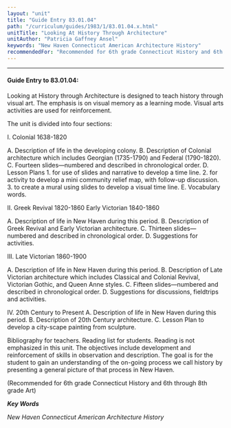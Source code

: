```yaml
---
layout: "unit"
title: "Guide Entry 83.01.04"
path: "/curriculum/guides/1983/1/83.01.04.x.html"
unitTitle: "Looking At History Through Architecture"
unitAuthor: "Patricia Gaffney Ansel"
keywords: "New Haven Connecticut American Architecture History"
recommendedFor: "Recommended for 6th grade Connecticut History and 6th through 8th grade Art"
---
```

<body>
<hr/>
<h4>
Guide Entry to 83.01.04:
</h4>
Looking at History through Architecture is designed to teach history through visual art.  The emphasis is on visual memory as a learning mode.  Visual arts activities are used for reinforcement.
<p>
The unit is divided into four sections:
</p>
<p>
I.  Colonial 1638-1820
</p>
<p>
A.  Description of life in the developing colony. B.  Description of Colonial architecture which includes Georgian (1735-1790) and Federal (1790-1820). C.  Fourteen slides—numbered and described in chronological order. D.  Lesson Plans     1.  for use of slides and narrative to develop a time line.     2.  for activity to develop a mini community relief map, with follow-up discussion.    3.  to create a mural using slides to develop a visual time line. E.  Vocabulary words.
</p>
<p>
II.  Greek Revival 1820-1860 Early Victorian 1840-1860
</p>
<p>
A.  Description of life in New Haven during this period. B.  Description of Greek Revival and Early Victorian architecture. C.  Thirteen slides—numbered and described in chronological order. D.  Suggestions for activities.
</p>
<p>
III.  Late Victorian 1860-1900
</p>
<p>
A.  Description of life in New Haven during this period. B.  Description of Late Victorian architecture which includes Classical and Colonial Revival, Victorian Gothic, and Queen Anne styles. C.  Fifteen slides—numbered and described in chronological order. D.  Suggestions for discussions, fieldtrips and activities.
</p>
<p>
IV.  20th Century to Present A.  Description of life in New Haven during this period. B.  Description of 20th Century architecture. C.  Lesson Plan to develop a city-scape painting from sculpture.
</p>
<p>
Bibliography for teachers. Reading list for students.  Reading is not emphasized in this unit. The objectives include development and reinforcement of skills in observation and description.  The goal is for the student to gain an understanding of the on-going process we call history by presenting a general picture of that process in New Haven.
</p>
<p>
(Recommended for 6th grade Connecticut History and 6th through 8th grade Art)
</p>
<p>
<b>
<i>
Key Words
</i>
</b>
<br/>
</p>
<p>
<i>
New Haven Connecticut American Architecture History
</i>
</p>
</body>
